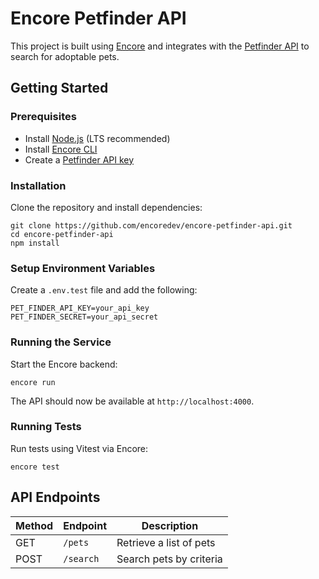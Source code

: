 # Encore Petfinder API

This project is built using [Encore](https://encore.dev/) and integrates with the [Petfinder API](https://www.petfinder.com/developers/) to search for adoptable pets.

## Getting Started

### Prerequisites

- Install [Node.js](https://nodejs.org/) (LTS recommended)
- Install [Encore CLI](https://encore.dev/docs/install)
- Create a [Petfinder API key](https://www.petfinder.com/developers/)

### Installation

Clone the repository and install dependencies:

```
git clone https://github.com/encoredev/encore-petfinder-api.git
cd encore-petfinder-api
npm install
```

### Setup Environment Variables

Create a `.env.test` file and add the following:

```
PET_FINDER_API_KEY=your_api_key
PET_FINDER_SECRET=your_api_secret
```

### Running the Service

Start the Encore backend:

```
encore run
```

The API should now be available at `http://localhost:4000`.

### Running Tests

Run tests using Vitest via Encore:

```
encore test
```

## API Endpoints

| Method | Endpoint  | Description             |
| ------ | --------- | ----------------------- |
| GET    | `/pets`   | Retrieve a list of pets |
| POST   | `/search` | Search pets by criteria |

